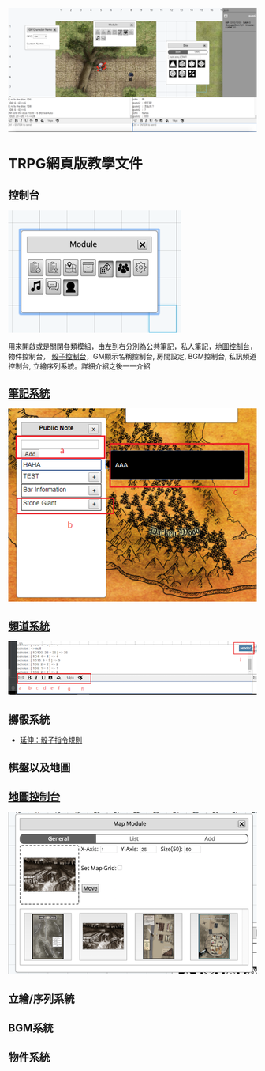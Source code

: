 ![筆記控制台](../../img/screen-shot.png)

# TRPG網頁版教學文件

## 控制台

![控制台](../../img/module.png)

用來開啟或是關閉各類模組，由左到右分別為公共筆記，私人筆記，[地圖控制台](room.md#地圖控制台)，物件控制台，
[骰子控制台](room.md#擲骰系統)，GM顯示名稱控制台, 房間設定, BGM控制台, 私訊頻道控制台, 立繪序列系統。詳細介紹之後一一介紹

## [筆記系統](./note.md)

![筆記控制台](../../img/note.png)

## [頻道系統](./channel.md)

![頻道功能](../../img/channel.png)

## 擲骰系統

- [延伸：骰子指令規則](roll.md)

## 棋盤以及地圖

## [地圖控制台](map.md)

![地圖控制台-一般](../../img/map-general.png)

## 立繪/序列系統

## BGM系統

## 物件系統
